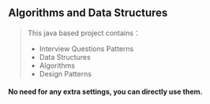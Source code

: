 ## Algorithms and Data Structures

> This java based project contains：
> * Interview Questions Patterns
> * Data Structures
> * Algorithms
> * Design Patterns

#### No need for any extra settings, you can directly use them.

